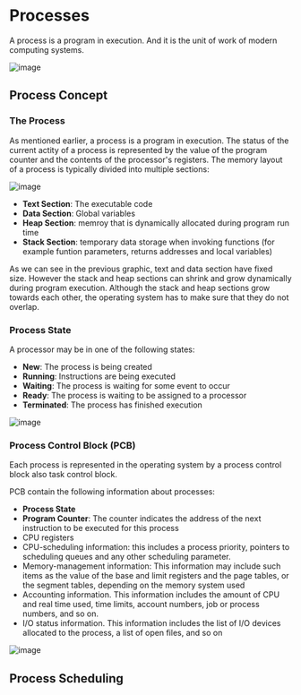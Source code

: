 # Processes

A process is a program in execution. And it is the unit of work of modern computing systems.

![image](https://github.com/PauloWgDev/NTUST-UPTP---Study-Notes/assets/133529935/99c66e89-ed19-4fa5-abf8-42e1e2ca8948)


## Process Concept

### The Process

As mentioned earlier, a process is a program in execution. The status of the current actity of a process is represented by the value of the program counter and the contents of the processor's registers. The memory layout of a process is typically divided into multiple sections:

![image](https://github.com/PauloWgDev/NTUST-UPTP---Study-Notes/assets/133529935/1feba275-0471-4083-9410-52a78ccc725f)

- **Text Section**: The executable code
- **Data Section**: Global variables
- **Heap Section**: memroy that is dynamically allocated during program run time
- **Stack Section**: temporary data storage when invoking functions (for example funtion parameters, returns addresses and local variables)

As we can see in the previous graphic, text and data section have fixed size. However the stack and heap sections can shrink and grow dynamically during program execution.
Although the stack and heap sections grow towards each other, the operating system has to make sure that they do not overlap.

### Process State

A processor may be in one of the following states:
- **New**: The process is being created
- **Running**: Instructions are being executed
- **Waiting**: The process is waiting for some event to occur
- **Ready**: The process is waiting to be assigned to a processor
- **Terminated**: The process has finished execution

![image](https://github.com/PauloWgDev/NTUST-UPTP---Study-Notes/assets/133529935/2362a89f-617d-4ed7-a0c5-c6c705c6b6d4)

### Process Control Block (PCB)

Each process is represented in the operating system by a process control block also task control block.

PCB contain the following information about processes:

- **Process State**
- **Program Counter**: The counter indicates the address of the next instruction to be executed for this process
- CPU registers
- CPU-scheduling information: this includes a process priority, pointers to scheduling queues and any other scheduling parameter.
- Memory-management information: This information may include such
items as the value of the base and limit registers and the page tables, or the
segment tables, depending on the memory system used
- Accounting information. This information includes the amount of CPU and real time used, time limits, account numbers, job or process numbers, and so on.
-  I/O status information. This information includes the list of I/O devices allocated to the process, a list of open files, and so on

![image](https://github.com/PauloWgDev/NTUST-UPTP---Study-Notes/assets/133529935/6b55d62f-9a4d-4b72-8907-dcb8e25a5e79)


## Process Scheduling








